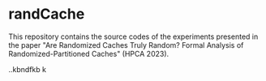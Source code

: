 # randCache

This repository contains the source codes of the experiments presented in the paper "Are Randomized Caches Truly Random? Formal Analysis of Randomized-Partitioned Caches" (HPCA 2023).


..kbndfkb k



